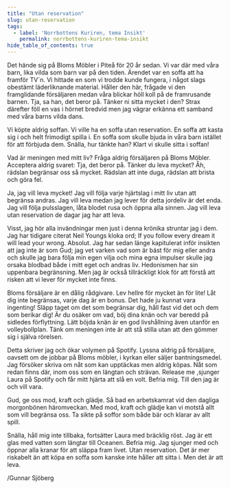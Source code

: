 ```yaml
---
title: "Utan reservation"
slug: utan-reservation
tags:
  - label: 'Norrbottens Kuriren, tema Insikt'
    permalink: norrbottens-kuriren-tema-insikt
hide_table_of_contents: true
---
```

Det hände sig på Bloms Möbler i Piteå för 20 år sedan. Vi var där med våra barn, lika vilda som barn var på den tiden. Ärendet var en soffa att ha framför TV´n. Vi hittade en som vi trodde kunde fungera, i något slags obestämt läderliknande material. Håller den här, frågade vi den framglidande försäljaren medan våra blickar höll koll på de framrusande barnen. Tja, sa han, det beror på. Tänker ni sitta mycket i den? Strax därefter föll en vas i hörnet bredvid men jag vägrar erkänna ett samband med våra barns vilda dans.

<!--truncate-->

Vi köpte aldrig soffan. Vi ville ha en soffa utan reservation. En soffa att kasta sig i och helt frimodigt spilla i. En soffa som skulle bjuda in våra barn istället för att förbjuda dem. Snälla, hur tänkte han? Klart vi skulle sitta i soffan!

Vad är meningen med mitt liv? Fråga aldrig försäljaren på Bloms Möbler. Acceptera aldrig svaret: Tja, det beror på. Tänker du leva mycket? Åh, rädslan begränsar oss så mycket. Rädslan att inte duga, rädslan att brista och göra fel.

Ja, jag vill leva mycket! Jag vill följa varje hjärtslag i mitt liv utan att begränsa andras. Jag vill leva medan jag lever för detta jordeliv är det enda. Jag vill följa pulsslagen, låta blodet rusa och öppna alla sinnen. Jag vill leva utan reservation de dagar jag har att leva.

Visst, jag hör alla invändningar men just i denna krönika struntar jag i dem. Jag har tidigare citerat Neil Youngs kloka ord; If you follow every dream it will lead your wrong. Absolut. Jag har sedan länge kapitulerat inför insikten att jag inte är som Gud; jag vet varken vad som är bäst för mig eller andra och skulle jag bara följa min egen vilja och mina egna impulser skulle jag orsaka blodbad både i mitt eget och andras liv. Hedonismen har sin uppenbara begränsning. Men jag är också tillräckligt klok för att förstå att risken att vi lever för mycket inte finns.

Bloms försäljare är en dålig rådgivare. Lev hellre för mycket än för lite! Låt dig inte begränsas, varje dag är en bonus. Det hade ju kunnat vara ingenting! Släpp taget om det som begränsar dig, håll fast vid det och dem som berikar dig! Är du osäker om vad, böj dina knän och var beredd på sidledes förflyttning. Lätt böjda knän är en god livshållning även utanför en volleybollplan. Tänk om meningen inte är att stå stilla utan att den gömmer sig i själva rörelsen.

Detta skriver jag och ökar volymen på Spotify. Lyssna aldrig på försäljare, oavsett om de jobbar på Bloms möbler, i kyrkan eller säljer bantningsmedel. Jag försöker skriva om nåt som kan upptäckas men aldrig köpas. Nåt som redan finns där, inom oss som en längtan och strävan. Release me ,sjunger Laura på Spotify och får mitt hjärta att slå en volt. Befria mig. Till den jag är och vill vara.

Gud, ge oss mod, kraft och glädje. Så bad en arbetskamrat vid den dagliga morgonbönen häromveckan. Med mod, kraft och glädje kan vi motstå allt som vill begränsa oss. Ta sikte på soffor som både bär och klarar av allt spill.

Snälla, håll mig inte tillbaka, fortsätter Laura med bräcklig röst. Jag är ett glas med vatten som längtar till Oceanen. Befria mig. Jag sjunger med och öppnar alla kranar för att släppa fram livet. Utan reservation. Det är mer riskabelt än att köpa en soffa som kanske inte håller att sitta i. Men det är att leva.

/Gunnar Sjöberg
